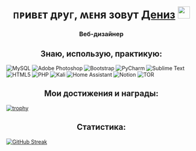 <h1 align="center">ᴨᴩиʙᴇᴛ дᴩуᴦ, ʍᴇня зоʙуᴛ <a href="https://daniilshat.ru/" target="_blank">Дениз</a> 
<img src="https://github.com/blackcater/blackcater/raw/main/images/Hi.gif" height="32"/></h1>
<h3 align="center">Веб-дизайнер</h3>


<h2 align="center">Знаю, использую, практикую:</h2>

![MySQL](https://img.shields.io/badge/mysql-%2300f.svg?style=for-the-badge&logo=mysql&logoColor=white)
![Adobe Photoshop](https://img.shields.io/badge/adobe%20photoshop-%2331A8FF.svg?style=for-the-badge&logo=adobe%20photoshop&logoColor=white)
![Bootstrap](https://img.shields.io/badge/bootstrap-%238511FA.svg?style=for-the-badge&logo=bootstrap&logoColor=white)
![PyCharm](https://img.shields.io/badge/pycharm-143?style=for-the-badge&logo=pycharm&logoColor=black&color=black&labelColor=green)
![Sublime Text](https://img.shields.io/badge/sublime_text-%23575757.svg?style=for-the-badge&logo=sublime-text&logoColor=important)
![HTML5](https://img.shields.io/badge/html5-%23E34F26.svg?style=for-the-badge&logo=html5&logoColor=white)
![PHP](https://img.shields.io/badge/php-%23777BB4.svg?style=for-the-badge&logo=php&logoColor=white)
![Kali](https://img.shields.io/badge/Kali-268BEE?style=for-the-badge&logo=kalilinux&logoColor=white)
![Home Assistant](https://img.shields.io/badge/home%20assistant-%2341BDF5.svg?style=for-the-badge&logo=home-assistant&logoColor=white)
![Notion](https://img.shields.io/badge/Notion-%23000000.svg?style=for-the-badge&logo=notion&logoColor=white)
![TOR](https://img.shields.io/badge/tor-%237E4798.svg?style=for-the-badge&logo=tor-project&logoColor=white)

<h2 align="center">Мои достижения и награды:</h2>

[![trophy](https://github-profile-trophy.vercel.app/?username=Denizceli)](https://github.com/ryo-ma/github-profile-trophy)

<h2 align="center">Статистика:</h2>

[![GitHub Streak](http://github-readme-streak-stats.herokuapp.com?user=Denizceli&theme=dark&hide_border=%D0%B8%D1%81%D1%82%D0%B8%D0%BD%D0%BD%D1%8B%D0%B9&locale=ru&exclude_days=Fri%2CSat&card_width=500)](https://git.io/streak-stats)
